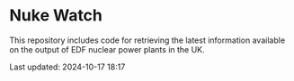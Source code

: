 # Nuke Watch

This repository includes code for retrieving the latest information available on the output of EDF nuclear power plants in the UK.

Last updated: 2024-10-17 18:17